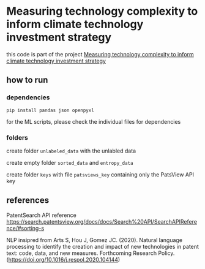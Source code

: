 # Measuring technology complexity to inform climate technology investment strategy

this code is part of the project [Measuring technology complexity to inform climate technology investment strategy](https://ethz.ch/content/dam/ethz/special-interest/gess/energy-politics-group-dam/documents/Open%20Positions/Complexity_MSc_thesis.pdf)


## how to run

### dependencies

`pip install pandas json openpyxl`

for the ML scripts, please check the individual files for dependencies

### folders

create folder `unlabeled_data` with the unlabled data

create empty folder `sorted_data` and `entropy_data`

create folder `keys` with file `patsviews_key` containing only the PatsView API key



## references

PatentSearch API reference <https://search.patentsview.org/docs/docs/Search%20API/SearchAPIReference/#sorting-s>

NLP insipred from
Arts S, Hou J, Gomez JC. (2020). Natural language processing to identify the creation and impact of new technologies in patent text: code, data, and new measures. Forthcoming Research Policy. (https://doi.org/10.1016/j.respol.2020.104144)
